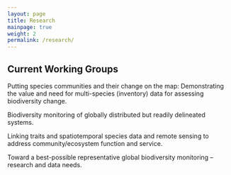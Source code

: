 ```yaml
---
layout: page
title: Research
mainpage: true
weight: 2
permalink: /research/
---
```


## Current Working Groups ##

Putting species communities and their change on the map: Demonstrating the value and need for multi-species (inventory) data for assessing biodiversity change.

Biodiversity monitoring of globally distributed but readily delineated systems.

Linking traits and spatiotemporal species data and remote sensing to address community/ecosystem function and service.

Toward a best-possible representative global biodiversity monitoring – research and data needs.
